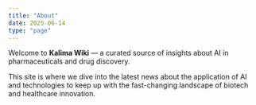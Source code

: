 ```yaml
---
title: "About"
date: 2025-06-14
type: "page"
---
```


Welcome to **Kalima Wiki** — a curated source of insights about AI in pharmaceuticals and drug discovery.

This site is where we dive into the latest news about the application of AI and technologies to keep up with the fast-changing landscape of biotech and healthcare innovation.
